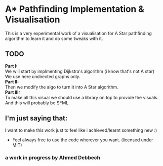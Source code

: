 # A* Pathfinding Implementation & Visualisation
This is a very experimental work of a visualisation for A Star pathfinding algorithm to learn it and do some tweaks with it.

## TODO
**Part I:** \
We will start by implmenting Dijkstra's algorithm (i know that's not A star)\
We use here undirected graphs only. \
**Part II:** \
Then we modify the algo to turn it into A Star algorithm. \
**Part III:** \
To make all this visual we should use a library on top to provide the visuals. \
And this will probably be SFML.

## I'm just saying that:
I want to make this work just to feel like i achieved/learnt something new :) 
* Feel always free to use the code wherever you want. (licensed under MIT) 

### a work in progress by Ahmed Debbech

